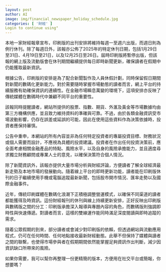 ```yaml
---
layout: post
author: AI
image: img/financial_newspaper_holiday_schedule.jpg
categories: [ '財經' ]
Login to continue using"
---
```

本地一家財經報章宣布，印刷版的出刊安排將維持每週一至週六出版，而週日則為例行休刊。除了每週日外，該報亦公佈了2025年的特定休刊日期，包括1月29日至31日、4月19日至21日，以及12月25日至26日。屆時印刷版將暫停出版，但該報的網上版及流動版會在休刊期間繼續提供每日即時新聞更新，確保讀者在假期中仍能獲取最新資訊。  

根據公告，印刷版的安排是為了配合新聞製作及人員休假計劃，同時保留假日期間對新聞的數碼化更新能力。對於需要隨時掌握市場動態的讀者而言，網上平台的持續服務有助確保資訊的連續性。在金融市場瞬息萬變的環境下，這項安排亦反映了傳統媒體在數碼時代中兼顧不同平台的重要性。  

該報同時提醒讀者，網站所提供的股票、指數、期貨、外滙及黃金等市場數據均由第三方機構供應，並且致力維持資料的準確與可靠。不過，由於各類金融資訊受市場波動影響，仍存在誤差或延誤的可能，因此在使用這些資料作為決策依據時，投資者應保持審慎。  

公告中重申，本網站的所有內容並非為任何特定投資者的專屬投資目標、財務狀況或個人需要而設計，不應視為具體的投資建議。投資者在作出任何投資決策前，應全面考慮相關金融產品的特點、風險水平，以及自身的風險承擔能力，並且適度尋求獨立財務顧問或專業人士的意見，以確保決策符合個人情況。  

除了新聞資訊外，該報亦提供大量市場分析與財經評論，方便讀者了解全球經濟最新走勢及本地市場的發展動向。隨着線上平台的即時更新功能，讀者能在印刷版休刊的日子繼續使用手機或電腦追蹤最新新聞，包括股市開市情況、匯率走勢以及國際金融事件。  

近年，傳統印刷媒體在數碼化浪潮下正積極調整營運模式，以確保不同渠道的讀者都能獲得及時資訊。這份財經報刊的休刊與線上持續更新安排，正好反映出印刷版與數碼版之間的分工：印刷版承擔深入報導與專題內容的角色，而數碼版則強調即時性與快速傳遞。對讀者而言，這樣的雙線運作能同時滿足深度閱讀與即時追蹤的需求。  

隨着公眾假期的到來，部分讀者或會減少對印刷版的依賴，但透過網站與流動應用程式，仍可在任何時間、任何地點接收最新財經動態。此舉不但保持了媒體與讀者之間的聯繫，也使得市場參與者在假期期間依然能掌握足夠資訊作出判斷，減少因資訊缺口所帶來的風險。  

如果你需要，我可以幫你再整理一份更精簡的版本，方便用在社交平台或簡報，你想要嗎？